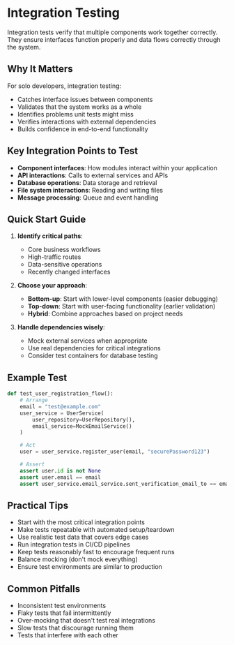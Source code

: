 # Integration Testing

Integration tests verify that multiple components work together correctly. They ensure interfaces function properly and data flows correctly through the system.

## Why It Matters

For solo developers, integration testing:
- Catches interface issues between components
- Validates that the system works as a whole
- Identifies problems unit tests might miss
- Verifies interactions with external dependencies
- Builds confidence in end-to-end functionality

## Key Integration Points to Test

- **Component interfaces**: How modules interact within your application
- **API interactions**: Calls to external services and APIs
- **Database operations**: Data storage and retrieval
- **File system interactions**: Reading and writing files
- **Message processing**: Queue and event handling

## Quick Start Guide

1. **Identify critical paths**:
   - Core business workflows
   - High-traffic routes
   - Data-sensitive operations
   - Recently changed interfaces

2. **Choose your approach**:
   - **Bottom-up**: Start with lower-level components (easier debugging)
   - **Top-down**: Start with user-facing functionality (earlier validation)
   - **Hybrid**: Combine approaches based on project needs

3. **Handle dependencies wisely**:
   - Mock external services when appropriate
   - Use real dependencies for critical integrations
   - Consider test containers for database testing

## Example Test

```python
def test_user_registration_flow():
    # Arrange
    email = "test@example.com"
    user_service = UserService(
        user_repository=UserRepository(),
        email_service=MockEmailService()
    )

    # Act
    user = user_service.register_user(email, "securePassword123")

    # Assert
    assert user.id is not None
    assert user.email == email
    assert user_service.email_service.sent_verification_email_to == email
```

## Practical Tips

- Start with the most critical integration points
- Make tests repeatable with automated setup/teardown
- Use realistic test data that covers edge cases
- Run integration tests in CI/CD pipelines
- Keep tests reasonably fast to encourage frequent runs
- Balance mocking (don't mock everything)
- Ensure test environments are similar to production

## Common Pitfalls

- Inconsistent test environments
- Flaky tests that fail intermittently
- Over-mocking that doesn't test real integrations
- Slow tests that discourage running them
- Tests that interfere with each other
